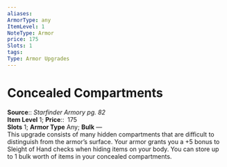 ```yaml
---
aliases: 
ArmorType: any
ItemLevel: 1
NoteType: Armor
price: 175
Slots: 1
tags: 
Type: Armor Upgrades
---
```


# Concealed Compartments

**Source**:: _Starfinder Armory pg. 82_  
**Item Level** 1;
**Price**::  175  
**Slots** 1; **Armor Type** Any; **Bulk** —  
This upgrade consists of many hidden compartments that are difficult to distinguish from the armor’s surface. Your armor grants you a +5 bonus to Sleight of Hand checks when hiding items on your body. You can store up to 1 bulk worth of items in your concealed compartments.
